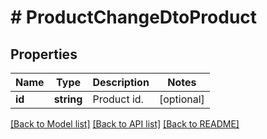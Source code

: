 # # ProductChangeDtoProduct

## Properties

Name | Type | Description | Notes
------------ | ------------- | ------------- | -------------
**id** | **string** | Product id. | [optional]

[[Back to Model list]](../../README.md#models) [[Back to API list]](../../README.md#endpoints) [[Back to README]](../../README.md)
